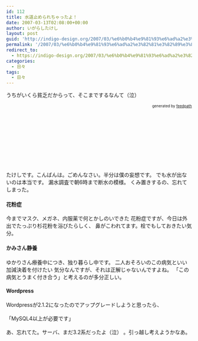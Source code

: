 ```yaml
---
id: 112
title: 水道止められちゃったよ！
date: 2007-03-13T02:08:00+00:00
author: いがらしたけし
layout: post
guid: 'http://indigo-design.org/2007/03/%e6%b0%b4%e9%81%93%e6%ad%a2%e3%82%81%e3%82%89%e3%82%8c%e3%81%a1%e3%82%83%e3%81%a3%e3%81%9f%e3%82%88%ef%bc%81/'
permalink: '/2007/03/%e6%b0%b4%e9%81%93%e6%ad%a2%e3%82%81%e3%82%89%e3%82%8c%e3%81%a1%e3%82%83%e3%81%a3%e3%81%9f%e3%82%88%ef%bc%81/'
redirect_to:
  - https://indigo-design.org/2007/03/%e6%b0%b4%e9%81%93%e6%ad%a2%e3%82%81%e3%82%89%e3%82%8c%e3%81%a1%e3%82%83%e3%81%a3%e3%81%9f%e3%82%88%ef%bc%81/
categories:
  - 日々
tags:
  - 日々
---
```

うちがいくら貧乏だからって、そこまでするなんて（泣）<br />

<div style="text-align: right;font-size: 10px">
&nbsp;&nbsp;<span>generated by <a href="http://feedpath.jp">feedpath</a></span>
</div>


<!--more-->
<br />
<br />
<br />
<br />
<br />
<br />
<br />
<br />
<br />
<br />
たけしです。こんばんは。ごめんなさい。半分は僕の妄想です。
でも水が出ないのは本当です。
漏水調査で朝6時まで断水の模様。
くみ置きするの、忘れてしまった。
<br />
<h4>花粉症</h4>
今までマスク、メガネ、内服薬で何とかしのいできた
花粉症ですが、今日は外出でたっぷり杉花粉を浴びたらしく、
鼻がこわれてます。栓でもしておきたい気分。<br />
<h4>かみさん静養</h4>
ゆかりさん療養中につき、独り暮らし中です。
二人おそろいのこの病気といい加減決着を付けたい
気分なんですが、それは正解じゃないんですよね。
「この病気とうまく付き合う」と考えるのが多分正しい。<br /><h4>
Wordpress</h4>
Wordpressが2.1.2になったのでアップグレードしようと思ったら、<br />
<br />
「MySQL4以上が必要です」<br />
<br />
あ、忘れてた。サーバ、まだ3.2系だったよ（泣）
。引っ越し考えようかなあ。